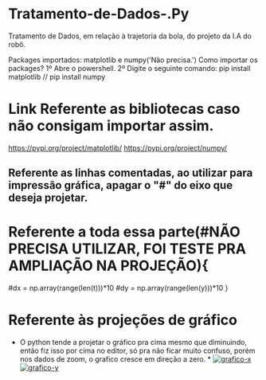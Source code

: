 # Tratamento-de-Dados-.Py
Tratamento de Dados, em relação à trajetoria da bola, do projeto da I.A do robô.

Packages importados: matplotlib e numpy('Não precisa.')
Como importar os packages?
1º Abre o powershell.
2º Digite o seguinte comando: pip install matplotlib // pip install numpy
# Link Referente as bibliotecas caso não consigam importar assim.
https://pypi.org/project/matplotlib/
https://pypi.org/project/numpy/

Referente as linhas comentadas, ao utilizar para impressão gráfica, apagar o "#" do eixo que deseja projetar.
-

# Referente a toda essa parte(#NÃO PRECISA UTILIZAR, FOI TESTE PRA AMPLIAÇÃO NA PROJEÇÃO){ 
#dx = np.array(range(len(t)))*10
#dy = np.array(range(len(y)))*10 }

# Referente às projeções de gráfico
* O python tende a projetar o gráfico pra cima mesmo que diminuindo, então fiz isso por cima no editor, só pra não ficar muito confuso, porém nos dados de zoom, o grafico cresce em direção a zero.  *
<a href="https://ibb.co/CvRfstc"><img src="https://i.ibb.co/Xpcqk4Q/grafico-x.png" alt="grafico-x" border="0"></a>
<a href="https://ibb.co/KrGN2xw"><img src="https://i.ibb.co/DRbG9fp/grafico-y.png" alt="grafico-y" border="0"></a>
